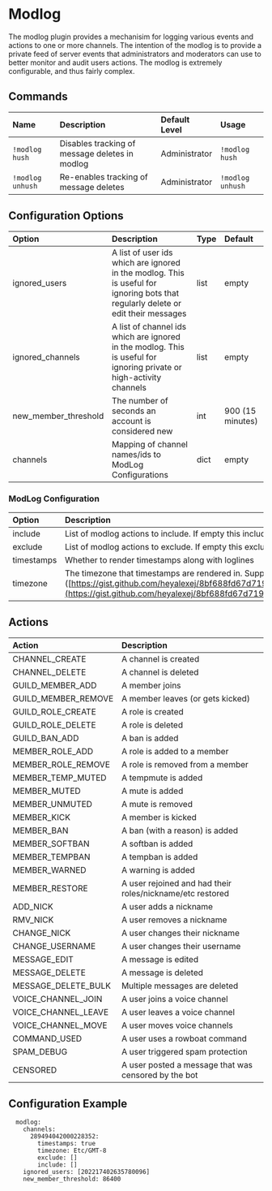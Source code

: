 # Modlog

The modlog plugin provides a mechanisim for logging various events and actions to one or more channels. The intention of the modlog is to provide a private feed of server events that administrators and moderators can use to better monitor and audit users actions. The modlog is extremely configurable, and thus fairly complex.

## Commands

| Name | Description | Default Level | Usage |
| :--- | :--- | :--- | :--- |
| `!modlog hush` | Disables tracking of message deletes in modlog | Administrator | `!modlog hush` |
| `!modlog unhush` | Re-enables tracking of message deletes | Administrator | `!modlog unhush` |

## Configuration Options

| Option | Description | Type | Default |
| :--- | :--- | :--- | :--- |
| ignored\_users | A list of user ids which are ignored in the modlog. This is useful for ignoring bots that regularly delete or edit their messages | list | empty |
| ignored\_channels | A list of channel ids which are ignored in the modlog. This is useful for ignoring private or high-activity channels | list | empty |
| new\_member\_threshold | The number of seconds an account is considered new | int | 900 \(15 minutes\) |
| channels | Mapping of channel names/ids to ModLog Configurations | dict | empty |

### ModLog Configuration

| Option | Description | Type | Default |
| :--- | :--- | :--- | :--- |
| include | List of modlog actions to include. If empty this includes all mod log actions | list | empty |
| exclude | List of modlog actions to exclude. If empty this excludes no mod log actions | list | empty |
| timestamps | Whether to render timestamps along with loglines | bool | false |
| timezone | The timezone that timestamps are rendered in. Supported timezones: \([https://gist.github.com/heyalexej/8bf688fd67d7199be4a1682b3eec7568](https://gist.github.com/heyalexej/8bf688fd67d7199be4a1682b3eec7568)\) | timezone | US/Eastern |

## Actions

| Action | Description |
| :--- | :--- |
| CHANNEL\_CREATE | A channel is created |
| CHANNEL\_DELETE | A channel is deleted |
| GUILD\_MEMBER\_ADD | A member joins |
| GUILD\_MEMBER\_REMOVE | A member leaves \(or gets kicked\) |
| GUILD\_ROLE\_CREATE | A role is created |
| GUILD\_ROLE\_DELETE | A role is deleted |
| GUILD\_BAN\_ADD | A ban is added |
| MEMBER\_ROLE\_ADD | A role is added to a member |
| MEMBER\_ROLE\_REMOVE | A role is removed from a member |
| MEMBER\_TEMP\_MUTED | A tempmute is added |
| MEMBER\_MUTED | A mute is added |
| MEMBER\_UNMUTED | A mute is removed |
| MEMBER\_KICK | A member is kicked |
| MEMBER\_BAN | A ban \(with a reason\) is added |
| MEMBER\_SOFTBAN | A softban is added |
| MEMBER\_TEMPBAN | A tempban is added |
| MEMBER\_WARNED | A warning is added |
| MEMBER\_RESTORE | A user rejoined and had their roles/nickname/etc restored |
| ADD\_NICK | A user adds a nickname |
| RMV\_NICK | A user removes a nickname |
| CHANGE\_NICK | A user changes their nickname |
| CHANGE\_USERNAME | A user changes their username |
| MESSAGE\_EDIT | A message is edited |
| MESSAGE\_DELETE | A message is deleted |
| MESSAGE\_DELETE\_BULK | Multiple messages are deleted |
| VOICE\_CHANNEL\_JOIN | A user joins a voice channel |
| VOICE\_CHANNEL\_LEAVE | A user leaves a voice channel |
| VOICE\_CHANNEL\_MOVE | A user moves voice channels |
| COMMAND\_USED | A user uses a rowboat command |
| SPAM\_DEBUG | A user triggered spam protection |
| CENSORED | A user posted a message that was censored by the bot |

## Configuration Example

```text
  modlog:
    channels:
      289494042000228352:
        timestamps: true
        timezone: Etc/GMT-8
        exclude: []
        include: []
    ignored_users: [202217402635780096]
    new_member_threshold: 86400
```

